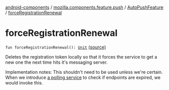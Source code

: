 [android-components](../../index.md) / [mozilla.components.feature.push](../index.md) / [AutoPushFeature](index.md) / [forceRegistrationRenewal](./force-registration-renewal.md)

# forceRegistrationRenewal

`fun forceRegistrationRenewal(): `[`Unit`](https://kotlinlang.org/api/latest/jvm/stdlib/kotlin/-unit/index.html) [(source)](https://github.com/mozilla-mobile/android-components/blob/master/components/feature/push/src/main/java/mozilla/components/feature/push/AutoPushFeature.kt#L245)

Deletes the registration token locally so that it forces the service to get a new one the
next time hits it's messaging server.

Implementation notes: This shouldn't need to be used unless we're certain. When we introduce
[a polling service](https://github.com/mozilla-mobile/android-components/issues/3173) to check if endpoints are expired, we would invoke this.

